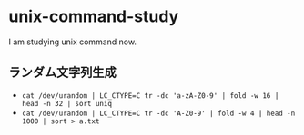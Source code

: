# unix-command-study
I am studying unix command now.

## ランダム文字列生成
- `cat /dev/urandom | LC_CTYPE=C tr -dc 'a-zA-Z0-9' | fold -w 16 | head -n 32 | sort uniq`
- `cat /dev/urandom | LC_CTYPE=C tr -dc 'A-Z0-9' | fold -w 4 | head -n 1000 | sort > a.txt`



